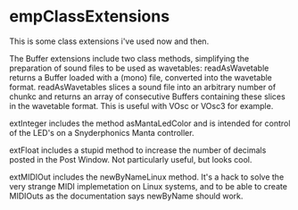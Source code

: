 # empClassExtensions
This is some class extensions i've used now and then.

The Buffer extensions include two class methods, simplifying the preparation of sound files to be used as wavetables:
readAsWavetable returns a Buffer loaded with a (mono) file, converted into the wavetable format.
readAsWavetables slices a sound file into an arbitrary number of chunkc and returns an array of consecutive Buffers containing these slices in the wavetable format. This is useful with VOsc or VOsc3 for example.

extInteger includes the method asMantaLedColor and is intended for control of the LED's on a Snyderphonics Manta controller.

extFloat includes a stupid method to increase the number of decimals posted in the Post Window. Not particularly useful, but looks cool.

extMIDIOut includes the newByNameLinux method. It's a hack to solve the very strange MIDI implemetation on Linux systems, and to be able to create MIDIOuts as the documentation says newByName should work.
